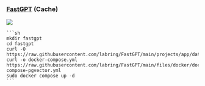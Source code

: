 ### [FastGPT](https://github.com/labring/FastGPT) (Cache)

![](https://img.shields.io/github/license/labring/FastGPT?style=flat-square)

````{tab} Docker compose [^1]
```sh
mkdir fastgpt
cd fastgpt
curl -O https://raw.githubusercontent.com/labring/FastGPT/main/projects/app/data/config.json
curl -o docker-compose.yml https://raw.githubusercontent.com/labring/FastGPT/main/files/docker/docker-compose-pgvector.yml
sudo docker compose up -d
```
````

[^1]: [Docker Compose 快速部署](https://doc.tryfastgpt.ai/docs/development/docker/)
